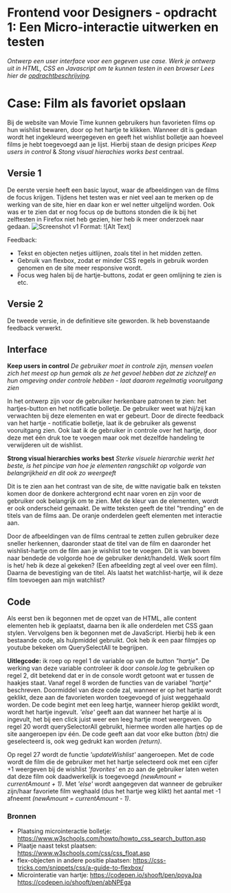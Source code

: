 # Frontend voor Designers - opdracht 1: Een Micro-interactie uitwerken en testen

*Ontwerp een user interface voor een gegeven use case. Werk je ontwerp uit in HTML, CSS en Javascript om te kunnen testen in een browser*
*Lees hier de  [opdrachtbeschrijving](./opdrachtbeschrijving.md).*


# Case: Film als favoriet opslaan
Bij de website van Movie Time kunnen gebruikers hun favorieten films op hun wishlist bewaren, door op het hartje te klikken. Wanneer dit is gedaan wordt het ingekleurd weergegeven en geeft het wishlist bolletje aan hoeveel films je hebt toegevoegd aan je lijst. Hierbij staan de design pricipes *Keep users in control* & *Stong visual hierachies works best* centraal.


## Versie 1
De eerste versie heeft een basic layout, waar de afbeeldingen van de films de focus krijgen. 
Tijdens het testen was er niet veel aan te merken op de werking van de site, hier en daar kon er wel netter uitgelijnd worden. Ook was er te zien dat er nog focus op de buttons stonden die ik bij het zelftesten in Firefox niet heb gezien, hier heb ik meer onderzoek naar gedaan.
![Screenshot v1](frontend-voor-designers-2021/img/v1.png)
Format: ![Alt Text]

Feedback:
* Tekst en objecten netjes uitlijnen, zoals titel in het midden zetten.
* Gebruik van flexbox, zodat er minder CSS regels in gebruik worden genomen en de site meer responsive wordt.
* Focus weg halen bij de hartje-buttons, zodat er geen omlijning te zien is etc.


## Versie 2
De tweede versie, in de definitieve site geworden. Ik heb bovenstaande feedback verwerkt.


## Interface
**Keep users in control**
*De gebruiker moet in controle zijn, mensen voelen zich het meest op hun gemak als ze het gevoel hebben dat ze zichzelf en hun omgeving onder controle hebben - laat daarom regelmatig vooruitgang zien*

In het ontwerp zijn voor de gebruiker herkenbare patronen te zien: het hartjes-button en het notificatie bolletje. De gebruiker weet wat hij/zij kan verwachten bij deze elementen en wat er gebeurt. Door de directe feedback van het hartje - notificatie bolletje, laat ik de gebruiker als gewenst vooruitgang zien.
Ook laat ik de gebruiker in controle over het hartje, door deze met één druk toe te voegen maar ook met dezelfde handeling te verwijderen uit de wishlist.

**Strong visual hierarchies works best**
*Sterke visuele hierarchie werkt het beste, is het pincipe van hoe je elementen rangschikt op volgorde van belangrijkheid en dit ook zo weergeeft*

Dit is te zien aan het contrast van de site, de witte navigatie balk en teksten komen door de donkere achtergrond echt naar voren en zijn voor de gebruiker ook belangrijk om te zien. 
Met de kleur van de elementen, wordt er ook onderscheid gemaakt.
De witte teksten geeft de titel "trending" en de titels van de films aan.
De oranje onderdelen geeft elementen met interactie aan.

Door de afbeeldingen van de films centraal te zetten zullen gebruiker deze sneller herkennen, daaronder staat de titel van de film en daaronder het wishlist-hartje om de film aan je wishlist toe te voegen. Dit is van boven naar bendede de volgorde hoe de gebruiker denkt/handeld. Welk soort film is het/ heb ik deze al gekeken? (Een afbeelding zegt al veel over een film). Daarna de bevestiging van de titel. Als laatst het watchlist-hartje, wil ik deze film toevoegen aan mijn watchlist?


## Code
Als eerst ben ik begonnen met de opzet van de HTML, alle content elementen heb ik geplaatst, daarna ben ik alle onderdelen met CSS gaan stylen. Vervolgens ben ik begonnen met de JavaScript. Hierbij heb ik een bestaande code, als hulpmiddel gebruikt. Ook heb ik een paar filmpjes op youtube bekeken om QuerySelectAll te begrijpen.

**Uitlegcode:** ik roep op regel 1 de variable op van de button *"hartje"*. De werking van deze variable controleer ik door *console.log* te gebruiken op regel 2, dit betekend dat er in de console wordt getoont wat er tussen de haakjes staat.
Vanaf regel 8 worden de functies van de variabel *"hartje"* beschreven. Doormiddel van deze code zal, wanneer er op het hartje wordt geklikt, deze aan de favorieten worden toegevoegd of juist weggehaald worden.
De code begint met een leeg hartje, wanneer hierop geklikt wordt, wordt het hartje ingevult. *'else'* geeft aan dat wanneer het hartje al is ingevult, het bij een click juist weer een leeg hartje moet weergeven.
Op regel 20 wordt querySelectorAll gebruikt, hiermee worden alle hartjes op de site aangeroepen ipv één. De code geeft aan dat voor elke button *(btn)* die geselecteerd is, ook weg gedrukt kan worden *(return)*.

Op regel 27 wordt de functie *'updateWishlist'* aangeroepen. Met de code wordt de film die de gebruiker met het hartje selecteerd ook met een cijfer +1 weergeven bij de wishlist *'favorites'* en zo aan de gebruiker laten weten dat deze film ook daadwerkelijk is toegevoegd *(newAmount = currentAmount + 1)*. Met *'else'* wordt aangegeven dat wanneer de gebruiker zijn/haar favoriete film weghaald (dus het hartje weg klikt) het aantal met -1 afneemt *(newAmount = currentAmount - 1)*.


### Bronnen
* Plaatsing microinteractie bolletje: https://www.w3schools.com/howto/howto_css_search_button.asp
* Plaatje naast tekst plaatsen: https://www.w3schools.com/css/css_float.asp
* flex-objecten in andere positie plaatsen: https://css-tricks.com/snippets/css/a-guide-to-flexbox/
* Microinteratie van hartje: https://codepen.io/shooft/pen/poyaJpa https://codepen.io/shooft/pen/abNPEga

